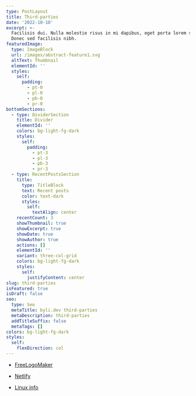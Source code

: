 ```yaml
---
type: PostLayout
title: Third-parties
date: '2022-10-10'
excerpt: >-
  Facilisis dui. Nulla molestie risus in mi dapibus, eget porta lorem semper.
  Donec sed facilisis nibh.
featuredImage:
  type: ImageBlock
  url: /images/abstract-feature1.svg
  altText: Thumbnail
  elementId: ''
  styles:
    self:
      padding:
        - pt-0
        - pl-0
        - pb-0
        - pr-0
bottomSections:
  - type: DividerSection
    title: Divider
    elementId: ''
    colors: bg-light-fg-dark
    styles:
      self:
        padding:
          - pt-3
          - pl-3
          - pb-3
          - pr-3
  - type: RecentPostsSection
    title:
      type: TitleBlock
      text: Recent posts
      color: text-dark
      styles:
        self:
          textAlign: center
    recentCount: 3
    showThumbnail: true
    showExcerpt: true
    showDate: true
    showAuthor: true
    actions: []
    elementId: ''
    variant: three-col-grid
    colors: bg-light-fg-dark
    styles:
      self:
        justifyContent: center
slug: third-parties
isFeatured: true
isDraft: false
seo:
  type: Seo
  metaTitle: byli.dev third-parties
  metaDescription: third-parties
  addTitleSuffix: false
  metaTags: []
colors: bg-light-fg-dark
styles:
  self:
    flexDirection: col
---
```

*   [FreeLogoMaker ](https://app.logomakr.com)

*   [Netlify](netlify.com)

*   [Linux info](https://linuxblog.io)

